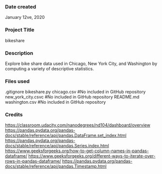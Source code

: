### Date created
January 12ve, 2020

### Project Title
bikeshare

### Description
Explore bike share data used in Chicago, New York City, and Washington by computing a variety of descriptive statistics.

### Files used
.gitignore
bikeshare.py
chicago.csv         #No included in GitHub repository
new_york_city.csvc  #No included in GitHub repository
README.md
washington.csv      #No included in GitHub repository

### Credits
https://classroom.udacity.com/nanodegrees/nd104/dashboard/overview
https://pandas.pydata.org/pandas-docs/stable/reference/api/pandas.DataFrame.set_index.html
https://pandas.pydata.org/pandas-docs/stable/reference/api/pandas.Series.index.html
https://www.geeksforgeeks.org/how-to-get-column-names-in-pandas-dataframe/
https://www.geeksforgeeks.org/different-ways-to-iterate-over-rows-in-pandas-dataframe/
https://pandas.pydata.org/pandas-docs/stable/reference/api/pandas.Timestamp.html

